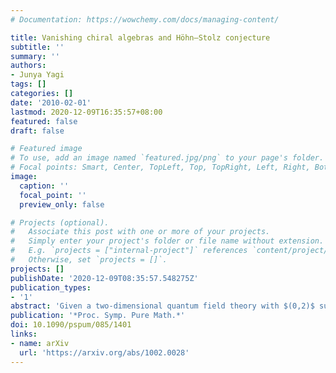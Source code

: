 ```yaml
---
# Documentation: https://wowchemy.com/docs/managing-content/

title: Vanishing chiral algebras and Höhn–Stolz conjecture
subtitle: ''
summary: ''
authors:
- Junya Yagi
tags: []
categories: []
date: '2010-02-01'
lastmod: 2020-12-09T16:35:57+08:00
featured: false
draft: false

# Featured image
# To use, add an image named `featured.jpg/png` to your page's folder.
# Focal points: Smart, Center, TopLeft, Top, TopRight, Left, Right, BottomLeft, Bottom, BottomRight.
image:
  caption: ''
  focal_point: ''
  preview_only: false

# Projects (optional).
#   Associate this post with one or more of your projects.
#   Simply enter your project's folder or file name without extension.
#   E.g. `projects = ["internal-project"]` references `content/project/deep-learning/index.md`.
#   Otherwise, set `projects = []`.
projects: []
publishDate: '2020-12-09T08:35:57.548275Z'
publication_types:
- '1'
abstract: 'Given a two-dimensional quantum field theory with $(0,2)$ supersymmetry, one can construct a chiral (or vertex) algebra. The chiral algebra of a $(0,2)$ supersymmetric sigma model is, perturbatively, the cohomology of a sheaf of chiral differential operators on a string Kähler manifold. However, it vanishes in some cases when instantons are taken into account. I will discuss the implication of this phenomenon for the Höhn–Stolz conjecture on the Witten genus.'
publication: '*Proc. Symp. Pure Math.*'
doi: 10.1090/pspum/085/1401
links:
- name: arXiv
  url: 'https://arxiv.org/abs/1002.0028'
---
```

